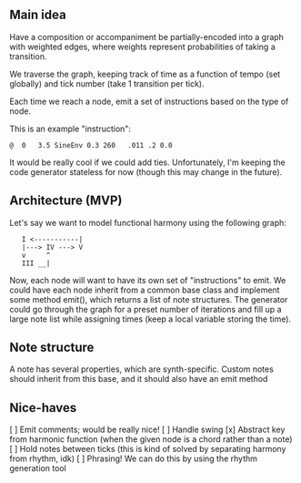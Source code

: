 ## Main idea
Have a composition or accompaniment be partially-encoded into a graph with weighted edges, where weights represent probabilities of taking a transition.

We traverse the graph, keeping track of time as a function of tempo (set globally) and tick number (take 1 transition per tick). 

Each time we reach a node, emit a set of instructions based on the type of node. 

This is an example "instruction":
  ```
  @  0   3.5 SineEnv 0.3 260   .011 .2 0.0
  ```

It would be really cool if we could add ties. Unfortunately, I'm keeping the code generator stateless for now (though this may change in the future).

## Architecture (MVP)
Let's say we want to model functional harmony using the following graph:
  ```
     I <-----------|
     |---> IV ---> V
     v     ^
     III __|
  ```

Now, each node will want to have its own set of "instructions" to emit. We could have each node inherit from a common base class and implement some method emit(), which returns a list of note structures. The generator could go through the graph for a preset number of iterations and fill up a large note list while assigning times (keep a local variable storing the time).

## Note structure
A note has several properties, which are synth-specific. Custom notes should inherit from this base, and it should also have an emit method

## Nice-haves
  [ ] Emit comments; would be really nice!
  [ ] Handle swing
  [x] Abstract key from harmonic function (when the given node is a chord rather than a note)
  [ ] Hold notes between ticks (this is kind of solved by separating harmony from rhythm, idk)
  [ ] Phrasing! We can do this by using the rhythm generation tool
